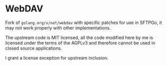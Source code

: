 # WebDAV

Fork of `golang.org/x/net/webdav` with specific patches for use in SFTPGo, it may not work properly with other implementations.

The upstream code is MIT licensed, all the code modified here by me is licensed under the terms of the AGPLv3 and therefore cannot be used in closed source applications.

I grant a license exception for upstream inclusion.
